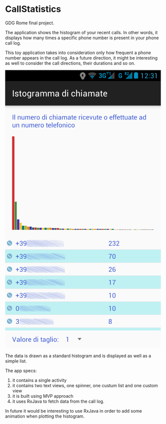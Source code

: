# CallStatistics
GDG Rome final project.

The application shows the histogram of your recent calls. In other words, it displays how many times a specific phone number is present in your phone call log.

This toy application takes into consideration only how frequent a phone number appears in the call log. As a future direction, it might be interesting as well to consider the call directions, their durations and so on. 

![Application screenshot](https://github.com/veontomo/CallStatistics/blob/master/CallStatisticsScreenshot.png)

The data is drawn as a standard histogram and is displayed as well as a simple list.

The app specs:

1. it contains a single activity
2. it contains two text views, one spinner, one custum list and one custom view
3. it is built using MVP approach
4. it uses RxJava to fetch data from the call log.


In future it would be interesting to use RxJava in order to add some animation when plotting the histogram.


